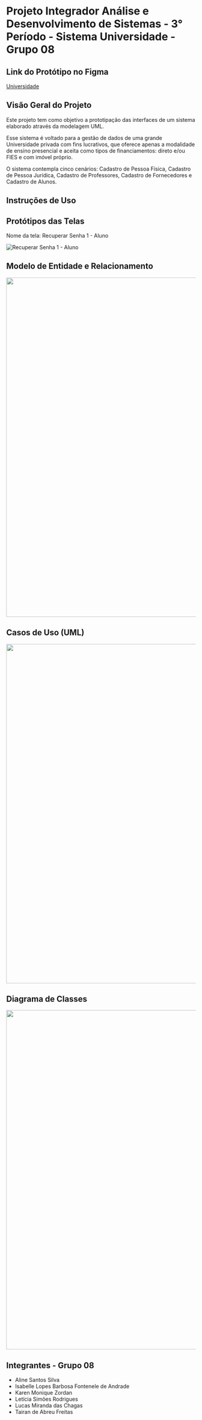 # Projeto Integrador Análise e Desenvolvimento de Sistemas - 3° Período - Sistema Universidade - Grupo 08

## Link do Protótipo no Figma
<a href="https://www.figma.com/proto/NxDs4tYqJ3kN2NxzTw2mBT/Projeto-Integrador---2%C2%AA-Entrega?node-id=2198-13550&node-type=canvas&t=BZDXa1iGS5RjlzJG-0&scaling=scale-down&content-scaling=fixed&page-id=8%3A42" target="_blank">Universidade</a>

## Visão Geral do Projeto
<p>Este projeto tem como objetivo a prototipação das interfaces de um sistema elaborado através da modelagem UML.<p>

<p>Esse sistema  é voltado para a gestão de dados de uma grande Universidade privada com fins lucrativos, que oferece apenas a modalidade de ensino presencial e aceita como tipos de financiamentos: direto e/ou FIES e com imóvel próprio.</p>

<p>O sistema contempla cinco cenários: Cadastro de Pessoa Física, Cadastro de Pessoa Jurídica, Cadastro de Professores, Cadastro de Fornecedores e Cadastro de Alunos.</p> 

## Instruções de Uso


## Protótipos das Telas
Nome da tela: Recuperar Senha 1 - Aluno

![Recuperar Senha 1 - Aluno](C:\Users\karen\OneDrive\Documentos\SENAC\Terceiro_Semestre\Segunda_Etapa\PTI_2Etapa\Aluno)

## Modelo de Entidade e Relacionamento
<img width="900" alt="" src="https://github.com">

## Casos de Uso (UML)
<img width="900" alt="" src="https://github.com">

## Diagrama de Classes
<img width="900" alt="" src="https://github.com/">

## Integrantes - Grupo 08
- Aline Santos Silva
- Isabelle Lopes Barbosa Fontenele de Andrade
- Karen Monique Zordan
- Letícia Simões Rodrigues
- Lucas Miranda das Chagas
- Tairan de Abreu Freitas

